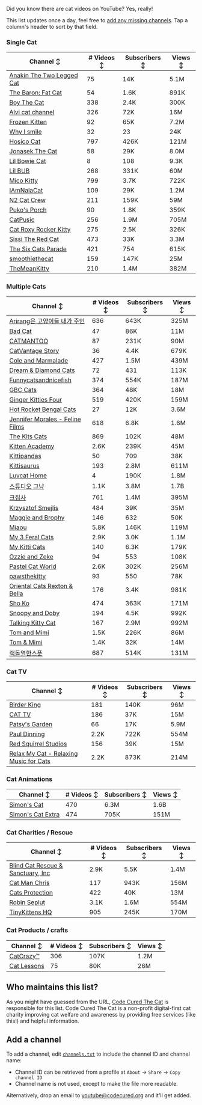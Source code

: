 Did you know there are cat videos on YouTube? Yes, really!

This list updates once a day, feel free to [add any missing channels](#add-a-channel). Tap a column's header to sort by that field.


### Single Cat

| Channel ↕ | # Videos ↕ | Subscribers ↕ | Views ↕ |
| --- | --- | --- | --- |
| [Anakin The Two Legged Cat](https://youtube.com/@anakintwolegs) | 75 | 14K | 5.1M |
| [The Baron: Fat Cat](https://youtube.com/@thebaronfatcat6603) | 54 | 1.6K | 891K |
| [Boy The Cat](https://youtube.com/@boythecat) | 338 | 2.4K | 300K |
| [Alvi cat channel](https://youtube.com/@alvicatchannel) | 326 | 72K | 16M |
| [Frozen Kitten](https://youtube.com/@frozenkitten) | 92 | 65K | 7.2M |
| [Why I smile](https://youtube.com/@whyismile) | 32 | 23 | 24K |
| [Hosico Cat](https://youtube.com/@hosico_cat) | 797 | 426K | 121M |
| [Jonasek The Cat](https://youtube.com/@jonasekthecat) | 58 | 29K | 8.0M |
| [Lil Bowie Cat](https://youtube.com/@lilbowiecat9121) | 8 | 108 | 9.3K |
| [Lil BUB](https://youtube.com/@lilbub) | 268 | 331K | 60M |
| [Mico Kitty](https://youtube.com/@micokitty) | 799 | 3.7K | 722K |
| [IAmNalaCat](https://youtube.com/@iamnalacat) | 109 | 29K | 1.2M |
| [N2 Cat Crew](https://youtube.com/@n2catcrew) | 211 | 159K | 59M |
| [Puko's Porch](https://youtube.com/@pukosporch) | 90 | 1.8K | 359K |
| [CatPusic](https://youtube.com/@catpusic) | 256 | 1.9M | 705M |
| [Cat Roxy Rocker Kitty](https://youtube.com/@rockerroxy) | 275 | 2.5K | 326K |
| [Sissi The Red Cat](https://youtube.com/@veterinarylife) | 473 | 33K | 3.3M |
| [The Six Cats Parade](https://youtube.com/@thesixcatsparade) | 421 | 754 | 615K |
| [smoothiethecat](https://youtube.com/@smoothiethecat) | 159 | 147K | 25M |
| [TheMeanKitty](https://youtube.com/@themeankitty) | 210 | 1.4M | 382M |

### Multiple Cats

| Channel ↕ | # Videos ↕ | Subscribers ↕ | Views ↕ |
| --- | --- | --- | --- |
| [Arirang은 고양이들 내가 주인](https://youtube.com/@arirang3) | 636 | 643K | 325M |
| [Bad Cat](https://youtube.com/@badcattube) | 47 | 86K | 11M |
| [CATMANTOO](https://youtube.com/@catmantoo) | 87 | 231K | 90M |
| [CatVantage Story](https://youtube.com/@catvantagestory) | 36 | 4.4K | 679K |
| [Cole and Marmalade](https://youtube.com/@coleandmarmalade) | 427 | 1.5M | 439M |
| [Dream & Diamond Cats](https://youtube.com/@dreamdiamondcats) | 72 | 431 | 113K |
| [Funnycatsandnicefish](https://youtube.com/@funnycatsandnicefish) | 374 | 554K | 187M |
| [GBC Cats](https://youtube.com/@gbccats) | 364 | 48K | 18M |
| [Ginger Kitties Four](https://youtube.com/@gingerkittiesfour) | 519 | 420K | 159M |
| [Hot Rocket Bengal Cats](https://youtube.com/@hotrocketbengalcats) | 27 | 12K | 3.6M |
| [Jennifer Morales - Feline Films](https://youtube.com/@jennifermoralesfelinefilms) | 618 | 6.8K | 1.6M |
| [The Kits Cats](https://youtube.com/@drnworbskitscats) | 869 | 102K | 48M |
| [Kitten Academy](https://youtube.com/@kittenacademy) | 2.6K | 239K | 45M |
| [Kittipandas](https://youtube.com/@kittipandas) | 50 | 709 | 38K |
| [Kittisaurus](https://youtube.com/@kittisaurus) | 193 | 2.8M | 611M |
| [Luvcat Home](https://youtube.com/@claireluvcat) | 4 | 190K | 1.8M |
| [스튜디오 그냥](https://youtube.com/@studiognyang) | 1.1K | 3.8M | 1.7B |
| [크집사](https://youtube.com/@claire_luvcat) | 761 | 1.4M | 395M |
| [Krzysztof Smejlis](https://youtube.com/@bobonikita) | 484 | 39K | 35M |
| [Maggie and Brophy](https://youtube.com/@maggieandbrophy1327) | 146 | 632 | 50K |
| [Miaou](https://youtube.com/@miaou-cat) | 5.8K | 146K | 119M |
| [My 3 Feral Cats](https://youtube.com/@my3feralcats) | 2.9K | 3.0K | 1.1M |
| [My Kitti Cats](https://youtube.com/@mykitticats) | 140 | 6.3K | 179K |
| [Ozzie and Zeke](https://youtube.com/@ozzieandzeke) | 94 | 553 | 108K |
| [Pastel Cat World](https://youtube.com/@pastelcatworld) | 2.6K | 302K | 256M |
| [pawsthekitty](https://youtube.com/@pawsthekitty) | 93 | 550 | 78K |
| [Oriental Cats Rexton & Bella](https://youtube.com/@rextonorientalcat) | 176 | 3.4K | 981K |
| [Sho Ko](https://youtube.com/@shortyandkodi) | 474 | 363K | 171M |
| [Snoopy and Doby](https://youtube.com/@snoopyanddoby) | 194 | 4.5K | 992K |
| [Talking Kitty Cat](https://youtube.com/@stevecash83) | 167 | 2.9M | 992M |
| [Tom and Mimi](https://youtube.com/@tomandmimi) | 1.5K | 226K | 86M |
| [Tom & Mimi](https://youtube.com/@tom_and_mimi) | 1.4K | 32K | 14M |
| [랙돌열한스푼](https://youtube.com/@unboxingragdolls) | 687 | 514K | 131M |

### Cat TV

| Channel ↕ | # Videos ↕ | Subscribers ↕ | Views ↕ |
| --- | --- | --- | --- |
| [Birder King](https://youtube.com/@birderking) | 181 | 140K | 96M |
| [CAT TV](https://youtube.com/@cattvgames) | 186 | 37K | 15M |
| [Patsy's Garden](https://youtube.com/@patsysgarden) | 66 | 17K | 5.9M |
| [Paul Dinning](https://youtube.com/@pauldinningvideosforcats) | 2.2K | 722K | 554M |
| [Red Squirrel Studios](https://youtube.com/@redsquirrelstudios) | 156 | 39K | 15M |
| [Relax My Cat - Relaxing Music for Cats](https://youtube.com/@relaxmycat) | 2.2K | 873K | 214M |

### Cat Animations

| Channel ↕ | # Videos ↕ | Subscribers ↕ | Views ↕ |
| --- | --- | --- | --- |
| [Simon's Cat](https://youtube.com/@simonscat) | 470 | 6.3M | 1.6B |
| [Simon's Cat Extra](https://youtube.com/@simonscatextra) | 474 | 705K | 151M |

### Cat Charities / Rescue

| Channel ↕ | # Videos ↕ | Subscribers ↕ | Views ↕ |
| --- | --- | --- | --- |
| [Blind Cat Rescue & Sanctuary, Inc](https://youtube.com/@blindcatrescuesanctuary) | 2.9K | 5.5K | 1.4M |
| [Cat Man Chris](https://youtube.com/@catmanchrispoole) | 117 | 943K | 156M |
| [Cats Protection](https://youtube.com/@catsprotection) | 422 | 40K | 13M |
| [Robin Seplut](https://youtube.com/@robinseplut) | 3.1K | 1.6M | 554M |
| [TinyKittens HQ](https://youtube.com/@tinykittens) | 905 | 245K | 170M |

### Cat Products / crafts

| Channel ↕ | # Videos ↕ | Subscribers ↕ | Views ↕ |
| --- | --- | --- | --- |
| [CatCrazy™](https://youtube.com/@catcrazychannel) | 306 | 107K | 1.2M |
| [Cat Lessons](https://youtube.com/@catlessons) | 75 | 80K | 26M |


## Who maintains this list?

As you might have guessed from the URL, [Code Cured The Cat](https://codecured.org) is responsible for this list. Code Cured The Cat is a non-profit digital-first cat charity improving cat welfare and awareness by providing free services (like this!) and helpful information.

## Add a channel

To add a channel, edit [`channels.txt`](https://github.com/CodeCured/YouTubeIsForCats/blob/main/automation/channels.txt) to include the channel ID and channel name:
* Channel ID can be retrieved from a profile at `About` -> `Share` -> `Copy channel ID`
* Channel name is not used, except to make the file more readable.

Alternatively, drop an email to [youtube@codecured.org](mailto:youtube@codecured.org) and it'll get added.
